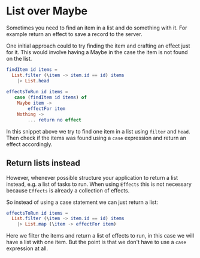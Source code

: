 # List over Maybe

Sometimes you need to find an item in a list and do something with it. For example return an effect to save a record to the server.

One initial approach could to try finding the item and crafting an effect just for it. This would involve having a Maybe in the case the item is not found on the list.

```elm
findItem id items =
  List.filter (\item -> item.id == id) items
    |> List.head
  
effectsToRun id items =
   case (findItem id items) of
    Maybe item ->
        effectFor item
    Nothing ->
        ... return no effect
```

In this snippet above we try to find one item in a list using `filter` and `head`. Then check if the items was found using a `case` expression and return an effect accordingly.

## Return lists instead

However, whenever possible structure your application to return a list instead, e.g. a list of tasks to run. When using `Effects` this is not necessary because `Effects` is already a collection of effects.

So instead of using a case statement we can just return a list:

```elm
effectsToRun id items =
  List.filter (\item -> item.id == id) items
    |> List.map (\item -> effectFor item)
```

Here we filter the items and return a list of effects to run, in this case we will have a list with one item. But the point is that we don't have to use a `case` expression at all.
